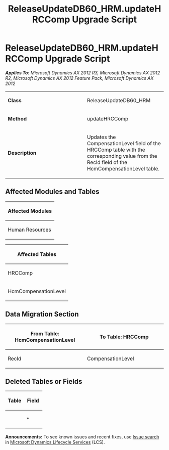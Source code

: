 ﻿---
title: ReleaseUpdateDB60_HRM.updateHRCComp Upgrade Script
TOCTitle: ReleaseUpdateDB60_HRM.updateHRCComp Upgrade Script
ms:assetid: cbe9e147-370c-1746-3c51-015e787f8491
ms:mtpsurl: https://msdn.microsoft.com/en-us/library/JJ719684(v=AX.60)
ms:contentKeyID: 49711250
ms.date: 05/18/2015
mtps_version: v=AX.60
---

# ReleaseUpdateDB60\_HRM.updateHRCComp Upgrade Script 


_**Applies To:** Microsoft Dynamics AX 2012 R3, Microsoft Dynamics AX 2012 R2, Microsoft Dynamics AX 2012 Feature Pack, Microsoft Dynamics AX 2012_

<table>
<colgroup>
<col style="width: 50%" />
<col style="width: 50%" />
</colgroup>
<tbody>
<tr class="odd">
<td><p><strong>Class</strong></p></td>
<td><p>ReleaseUpdateDB60_HRM</p></td>
</tr>
<tr class="even">
<td><p><strong>Method</strong></p></td>
<td><p>updateHRCComp</p></td>
</tr>
<tr class="odd">
<td><p><strong>Description</strong></p></td>
<td><p>Updates the CompensationLevel field of the HRCComp table with the corresponding value from the RecId field of the HcmCompensationLevel table.</p></td>
</tr>
</tbody>
</table>


## Affected Modules and Tables

<table>
<colgroup>
<col style="width: 100%" />
</colgroup>
<thead>
<tr class="header">
<th><p>Affected Modules</p></th>
</tr>
</thead>
<tbody>
<tr class="odd">
<td><p>Human Resources</p></td>
</tr>
</tbody>
</table>


<table>
<colgroup>
<col style="width: 100%" />
</colgroup>
<thead>
<tr class="header">
<th><p>Affected Tables</p></th>
</tr>
</thead>
<tbody>
<tr class="odd">
<td><p>HRCComp</p></td>
</tr>
<tr class="even">
<td><p>HcmCompensationLevel</p></td>
</tr>
</tbody>
</table>


## Data Migration Section

<table>
<colgroup>
<col style="width: 50%" />
<col style="width: 50%" />
</colgroup>
<thead>
<tr class="header">
<th><p>From Table: HcmCompensationLevel</p></th>
<th><p>To Table: HRCComp</p></th>
</tr>
</thead>
<tbody>
<tr class="odd">
<td><p>RecId</p></td>
<td><p>CompensationLevel</p></td>
</tr>
</tbody>
</table>


## Deleted Tables or Fields

<table>
<colgroup>
<col style="width: 50%" />
<col style="width: 50%" />
</colgroup>
<thead>
<tr class="header">
<th><p>Table</p></th>
<th><p>Field</p></th>
</tr>
</thead>
<tbody>
<tr class="odd">
<td><p></p></td>
<td><p>*</p></td>
</tr>
</tbody>
</table>

  
**Announcements:** To see known issues and recent fixes, use [Issue search](http://go.microsoft.com/fwlink/?linkid=389258) in [Microsoft Dynamics Lifecycle Services](http://go.microsoft.com/fwlink/?linkid=306505) (LCS).

